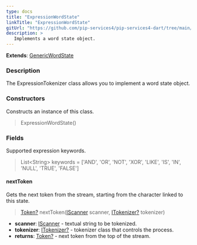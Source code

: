 ```yaml
---
type: docs
title: "ExpressionWordState"
linkTitle: "ExpressionWordState"
gitUrl: "https://github.com/pip-services4/pip-services4-dart/tree/main/pip-services4-expressions-dart"
description: > 
   Implements a word state object.
---
```


**Extends**: [GenericWordState](../../../tokenizers/generic/generic_word_state)

### Description

The ExpressionTokenizer class allows you to implement a word state object.

### Constructors
Constructs an instance of this class.

> ExpressionWordState()


### Fields

<span class="hide-title-link">

Supported expression keywords.
> List\<String\> keywords = ['AND', 'OR', 'NOT', 'XOR', 'LIKE', 'IS', 'IN', 'NULL', 'TRUE', 'FALSE']

</span>


#### nextToken
Gets the next token from the stream, starting from the character linked to this state.

> [Token?](../../../tokenizers/token) nextToken([IScanner](../../../io/iscanner) scanner, [ITokenizer?](../../../tokenizers/itokenizer) tokenizer)

- **scanner**: [IScanner](../../../io/iscanner) - textual string to be tokenized.
- **tokenizer**: [ITokenizer?](../../../tokenizers/itokenizer) - tokenizer class that controls the process.
- **returns**: [Token?](../../../tokenizers/token) - next token from the top of the stream.
